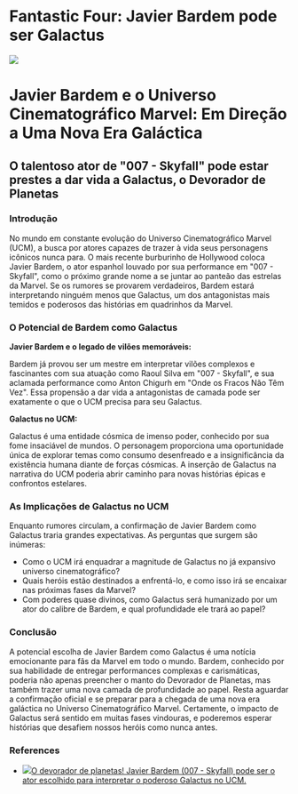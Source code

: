 # Fantastic Four: Javier Bardem pode ser Galactus

![](https://oaidalleapiprodscus.blob.core.windows.net/private/org-gXPbBm0AsUo5a4CtQGiKlNGU/user-w6ZkVLVP9InJi6KkAr5kPeie/img-jjObdwWaLwlimllMWW9ExueC.png?st=2023-11-19T22%3A58%3A36Z&se=2023-11-20T00%3A58%3A36Z&sp=r&sv=2021-08-06&sr=b&rscd=inline&rsct=image/png&skoid=6aaadede-4fb3-4698-a8f6-684d7786b067&sktid=a48cca56-e6da-484e-a814-9c849652bcb3&skt=2023-11-19T19%3A54%3A17Z&ske=2023-11-20T19%3A54%3A17Z&sks=b&skv=2021-08-06&sig=%2BYx1b2d9Vn6i6bp611ZgsqxXBi1EwfCQybYmZdnl70U%3D)

# Javier Bardem e o Universo Cinematográfico Marvel: Em Direção a Uma Nova Era Galáctica

## O talentoso ator de "007 - Skyfall" pode estar prestes a dar vida a Galactus, o Devorador de Planetas

### Introdução

No mundo em constante evolução do Universo Cinematográfico Marvel (UCM), a busca por atores capazes de trazer à vida seus personagens icônicos nunca para. O mais recente burburinho de Hollywood coloca Javier Bardem, o ator espanhol louvado por sua performance em "007 - Skyfall", como o próximo grande nome a se juntar ao panteão das estrelas da Marvel. Se os rumores se provarem verdadeiros, Bardem estará interpretando ninguém menos que Galactus, um dos antagonistas mais temidos e poderosos das histórias em quadrinhos da Marvel.

### O Potencial de Bardem como Galactus

**Javier Bardem e o legado de vilões memoráveis:**

Bardem já provou ser um mestre em interpretar vilões complexos e fascinantes com sua atuação como Raoul Silva em "007 - Skyfall", e sua aclamada performance como Anton Chigurh em "Onde os Fracos Não Têm Vez". Essa propensão a dar vida a antagonistas de camada pode ser exatamente o que o UCM precisa para seu Galactus.

**Galactus no UCM:**

Galactus é uma entidade cósmica de imenso poder, conhecido por sua fome insaciável de mundos. O personagem proporciona uma oportunidade única de explorar temas como consumo desenfreado e a insignificância da existência humana diante de forças cósmicas. A inserção de Galactus na narrativa do UCM poderia abrir caminho para novas histórias épicas e confrontos estelares.

### As Implicações de Galactus no UCM

Enquanto rumores circulam, a confirmação de Javier Bardem como Galactus traria grandes expectativas. As perguntas que surgem são inúmeras:

* Como o UCM irá enquadrar a magnitude de Galactus no já expansivo universo cinematográfico?
* Quais heróis estão destinados a enfrentá-lo, e como isso irá se encaixar nas próximas fases da Marvel?
* Com poderes quase divinos, como Galactus será humanizado por um ator do calibre de Bardem, e qual profundidade ele trará ao papel?

### Conclusão

A potencial escolha de Javier Bardem como Galactus é uma notícia emocionante para fãs da Marvel em todo o mundo. Bardem, conhecido por sua habilidade de entregar performances complexas e carismáticas, poderia não apenas preencher o manto do Devorador de Planetas, mas também trazer uma nova camada de profundidade ao papel. Resta aguardar a confirmação oficial e se preparar para a chegada de uma nova era galáctica no Universo Cinematográfico Marvel. Certamente, o impacto de Galactus será sentido em muitas fases vindouras, e poderemos esperar histórias que desafiem nossos heróis como nunca antes.

### References

* [![](https://sm.ign.com/t/ign_pt/screenshot/default/blob_h26d.640.jpg)O devorador de planetas! Javier Bardem (007 - Skyfall) pode ser o ator escolhido para interpretar o poderoso Galactus no UCM.](https://pt.ign.com/ucm-quarteto-fantastico/132727/news/fantastic-four-javier-bardem-pode-ser-galactus)
